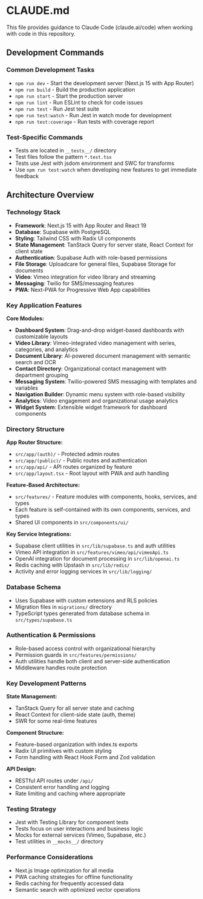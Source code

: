 # CLAUDE.md

This file provides guidance to Claude Code (claude.ai/code) when working with code in this repository.

## Development Commands

### Common Development Tasks
- `npm run dev` - Start the development server (Next.js 15 with App Router)
- `npm run build` - Build the production application
- `npm run start` - Start the production server
- `npm run lint` - Run ESLint to check for code issues
- `npm run test` - Run Jest test suite
- `npm run test:watch` - Run Jest in watch mode for development
- `npm run test:coverage` - Run tests with coverage report

### Test-Specific Commands
- Tests are located in `__tests__/` directory
- Test files follow the pattern `*.test.tsx`
- Tests use Jest with jsdom environment and SWC for transforms
- Use `npm run test:watch` when developing new features to get immediate feedback

## Architecture Overview

### Technology Stack
- **Framework**: Next.js 15 with App Router and React 19
- **Database**: Supabase with PostgreSQL
- **Styling**: Tailwind CSS with Radix UI components
- **State Management**: TanStack Query for server state, React Context for client state
- **Authentication**: Supabase Auth with role-based permissions
- **File Storage**: Uploadcare for general files, Supabase Storage for documents
- **Video**: Vimeo integration for video library and streaming
- **Messaging**: Twilio for SMS/messaging features
- **PWA**: Next-PWA for Progressive Web App capabilities

### Key Application Features

**Core Modules:**
- **Dashboard System**: Drag-and-drop widget-based dashboards with customizable layouts
- **Video Library**: Vimeo-integrated video management with series, categories, and analytics
- **Document Library**: AI-powered document management with semantic search and OCR
- **Contact Directory**: Organizational contact management with department grouping
- **Messaging System**: Twilio-powered SMS messaging with templates and variables
- **Navigation Builder**: Dynamic menu system with role-based visibility
- **Analytics**: Video engagement and organizational usage analytics
- **Widget System**: Extensible widget framework for dashboard components

### Directory Structure

**App Router Structure:**
- `src/app/(auth)/` - Protected admin routes
- `src/app/(public)/` - Public routes and authentication
- `src/app/api/` - API routes organized by feature
- `src/app/layout.tsx` - Root layout with PWA and auth handling

**Feature-Based Architecture:**
- `src/features/` - Feature modules with components, hooks, services, and types
- Each feature is self-contained with its own components, services, and types
- Shared UI components in `src/components/ui/`

**Key Service Integrations:**
- Supabase client utilities in `src/lib/supabase.ts` and auth utilities
- Vimeo API integration in `src/features/vimeo/api/vimeoApi.ts`
- OpenAI integration for document processing in `src/lib/openai.ts`
- Redis caching with Upstash in `src/lib/redis/`
- Activity and error logging services in `src/lib/logging/`

### Database Schema
- Uses Supabase with custom extensions and RLS policies
- Migration files in `migrations/` directory
- TypeScript types generated from database schema in `src/types/supabase.ts`

### Authentication & Permissions
- Role-based access control with organizational hierarchy
- Permission guards in `src/features/permissions/`
- Auth utilities handle both client and server-side authentication
- Middleware handles route protection

### Key Development Patterns

**State Management:**
- TanStack Query for all server state and caching
- React Context for client-side state (auth, theme)
- SWR for some real-time features

**Component Structure:**
- Feature-based organization with index.ts exports
- Radix UI primitives with custom styling
- Form handling with React Hook Form and Zod validation

**API Design:**
- RESTful API routes under `/api/`
- Consistent error handling and logging
- Rate limiting and caching where appropriate

### Testing Strategy
- Jest with Testing Library for component tests
- Tests focus on user interactions and business logic
- Mocks for external services (Vimeo, Supabase, etc.)
- Test utilities in `__mocks__/` directory

### Performance Considerations
- Next.js Image optimization for all media
- PWA caching strategies for offline functionality
- Redis caching for frequently accessed data
- Semantic search with optimized vector operations